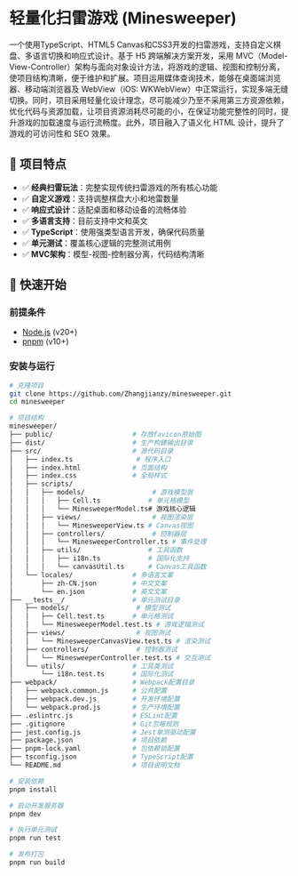 # 轻量化扫雷游戏 (Minesweeper)

一个使用TypeScript、HTML5 Canvas和CSS3开发的扫雷游戏，支持自定义棋盘、多语言切换和响应式设计。基于 H5 跨端解决方案开发，采用 MVC（Model-View-Controller）架构与面向对象设计方法，将游戏的逻辑、视图和控制分离，使项目结构清晰，便于维护和扩展。项目运用媒体查询技术，能够在桌面端浏览器、移动端浏览器及 WebView（iOS: WKWebView）中正常运行，实现多端无缝切换。同时，项目采用轻量化设计理念，尽可能减少乃至不采用第三方资源依赖，优化代码与资源加载，让项目资源消耗尽可能的小，在保证功能完整性的同时，提升游戏的加载速度与运行流畅度。此外，项目融入了语义化 HTML 设计，提升了游戏的可访问性和 SEO 效果。

## 🌟 项目特点

- ✅ **经典扫雷玩法**：完整实现传统扫雷游戏的所有核心功能
- ✅ **自定义游戏**：支持调整棋盘大小和地雷数量
- ✅ **响应式设计**：适配桌面和移动设备的流畅体验
- ✅ **多语言支持**：目前支持中文和英文
- ✅ **TypeScript**：使用强类型语言开发，确保代码质量
- ✅ **单元测试**：覆盖核心逻辑的完整测试用例
- ✅ **MVC架构**：模型-视图-控制器分离，代码结构清晰

## 🚀 快速开始

### 前提条件
- [Node.js](https://nodejs.org/) (v20+)
- [pnpm](https://pnpm.io/) (v10+)

### 安装与运行
```bash
# 克隆项目
git clone https://github.com/Zhangjianzy/minesweeper.git
cd minesweeper

# 项目结构
minesweeper/
├── public/                    # 存放favicon原始图
├── dist/                      # 生产构建输出目录
├── src/                       # 源代码目录
│   ├── index.ts                # 程序入口
│   ├── index.html             # 页面结构
│   ├── index.css              # 全局样式
│   ├── scripts/
│   │   ├── models/                 # 游戏模型层
│   │   │   ├── Cell.ts            # 单元格模型
│   │   │   └── MinesweeperModel.ts# 游戏核心逻辑
│   │   ├── views/                  # 视图渲染层
│   │   │   └── MinesweeperView.ts # Canvas视图
│   │   ├── controllers/            # 控制器层
│   │   │   └── MinesweeperController.ts # 事件处理
│   │   ├── utils/                 # 工具函数
│   │   │   ├── i18n.ts            # 国际化支持
│   │   │   └── canvasUtil.ts      # Canvas工具函数
│   └── locales/               # 多语言文案
│       ├── zh-CN.json         # 中文文案
│       └── en.json            # 英文文案
├── __tests__/                 # 单元测试目录
│   ├── models/                 # 模型测试
│   │   ├── Cell.test.ts       # 单元格测试
│   │   └── MinesweeperModel.test.ts # 游戏逻辑测试
│   ├── views/                  # 视图测试
│   │   └── MinesweeperCanvasView.test.ts # 渲染测试
│   ├── controllers/            # 控制器测试
│   │   └── MinesweeperController.test.ts # 交互测试
│   └── utils/                 # 工具类测试
│       └── i18n.test.ts       # 国际化测试
├── webpack/                   # Webpack配置目录
│   ├── webpack.common.js      # 公共配置
│   ├── webpack.dev.js         # 开发环境配置
│   └── webpack.prod.js        # 生产环境配置
├── .eslintrc.js               # ESLint配置
├── .gitignore                 # Git忽略规则
├── jest.config.js             # Jest单测驱动配置
├── package.json               # 项目依赖
├── pnpm-lock.yaml             # 包依赖锁配置
├── tsconfig.json              # TypeScript配置
└── README.md                  # 项目说明文档

# 安装依赖
pnpm install

# 启动开发服务器
pnpm dev

# 执行单元测试
pnpm run test

# 发布打包
pnpm run build